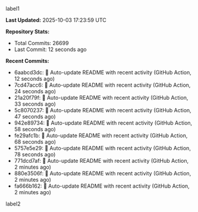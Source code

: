 
label1 
<!-- ACTIVITY_START -->
**Last Updated:** 2025-10-03 17:23:59 UTC

**Repository Stats:**
- Total Commits: 26699
- Last Commit: 12 seconds ago

**Recent Commits:**
- 6aabcd3dc: 🤖 Auto-update README with recent activity (GitHub Action, 12 seconds ago)
- 7cd47acc6: 🤖 Auto-update README with recent activity (GitHub Action, 24 seconds ago)
- 21a20f79f: 🤖 Auto-update README with recent activity (GitHub Action, 33 seconds ago)
- 5c8070237: 🤖 Auto-update README with recent activity (GitHub Action, 47 seconds ago)
- 942e89734: 🤖 Auto-update README with recent activity (GitHub Action, 58 seconds ago)
- fe29afc1b: 🤖 Auto-update README with recent activity (GitHub Action, 68 seconds ago)
- 5757e5e29: 🤖 Auto-update README with recent activity (GitHub Action, 78 seconds ago)
- 771dcd7af: 🤖 Auto-update README with recent activity (GitHub Action, 2 minutes ago)
- 880e3506f: 🤖 Auto-update README with recent activity (GitHub Action, 2 minutes ago)
- fa666b162: 🤖 Auto-update README with recent activity (GitHub Action, 2 minutes ago)
<!-- ACTIVITY_END -->

label2
